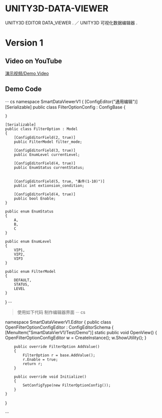 # UNITY3D-DATA-VIEWER
UNITY3D EDITOR DATA_VIEWER .  ／  UNITY3D 可视化数据编辑器 .

# Version 1

## Video on YouTube
[演示视频/Demo Video](http://https://youtu.be/_uk8XBJPZwA)

## Demo Code

··· cs
namespace SmartDataViewerV1
{
	[ConfigEditor("通用编辑")]
	[Serializable]
	public class FilterOptionConfig : ConfigBase<FilterOption>
	{

	}

	[Serializable]
	public class FilterOption : Model
	{
		[ConfigEditorField(2, true)]
		public FilterModel filter_mode;

		[ConfigEditorField(3, true)]
		public EnumLevel currentLevel;

		[ConfigEditorField(4, true)]
		public EnumStatus currentStatus;


		[ConfigEditorField(5, true, "条件(1-10)")]
		public int extionsion_condition;

		[ConfigEditorField(4, true)]
		public bool Enable;
	}

	public enum EnumStatus
	{
		A,
		B,
		C
	}

	public enum EnumLevel
	{
		VIP1,
		VIP2,
		VIP3
	}

	public enum FilterModel
	{
		DEFAULT,
		STATUS,
		LEVEL
	}

}
···


> 使用如下代码 制作编辑器界面
··· cs

namespace SmartDataViewerV1.Editor
{
	public class OpenFilterOptionConfigEditor : ConfigEditorSchema<FilterOption>
	{
		[MenuItem("SmartDataVierV1/Test/Demo")]
		static public void OpenView()
		{
			OpenFilterOptionConfigEditor w = CreateInstance<OpenFilterOptionConfigEditor>();
			w.ShowUtility();
		}

		public override FilterOption AddValue()
		{
			FilterOption r = base.AddValue();
			r.Enable = true;
			return r;
		}

		public override void Initialize()
		{
			SetConfigType(new FilterOptionConfig());
		}
	}
}

···




